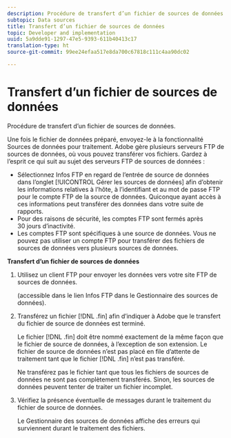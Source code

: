 ```yaml
---
description: Procédure de transfert d’un fichier de sources de données.
subtopic: Data sources
title: Transfert d’un fichier de sources de données
topic: Developer and implementation
uuid: 5a9dde91-1297-47e5-9393-611b40413c17
translation-type: ht
source-git-commit: 99ee24efaa517e8da700c67818c111c4aa90dc02

---
```



# Transfert d’un fichier de sources de données

Procédure de transfert d’un fichier de sources de données.

Une fois le fichier de données préparé, envoyez-le à la fonctionnalité Sources de données pour traitement. Adobe gère plusieurs serveurs FTP de sources de données, où vous pouvez transférer vos fichiers. Gardez à l’esprit ce qui suit au sujet des serveurs FTP de sources de données :

* Sélectionnez Infos FTP en regard de l’entrée de source de données dans l’onglet [!UICONTROL Gérer les sources de données] afin d’obtenir les informations relatives à l’hôte, à l’identifiant et au mot de passe FTP pour le compte FTP de la source de données. Quiconque ayant accès à ces informations peut transférer des données dans votre suite de rapports.
* Pour des raisons de sécurité, les comptes FTP sont fermés après 30 jours d’inactivité.
* Les comptes FTP sont spécifiques à une source de données. Vous ne pouvez pas utiliser un compte FTP pour transférer des fichiers de sources de données vers plusieurs sources de données.

**Transfert d’un fichier de sources de données**

1. Utilisez un client FTP pour envoyer les données vers votre site FTP de sources de données.

   (accessible dans le lien Infos FTP dans le Gestionnaire des sources de données).

1. Transférez un fichier [!DNL .fin] afin d’indiquer à Adobe que le transfert du fichier de source de données est terminé.

   Le fichier [!DNL .fin] doit être nommé exactement de la même façon que le fichier de source de données, à l’exception de son extension. Le fichier de source de données n’est pas placé en file d’attente de traitement tant que le fichier [!DNL .fin] n’est pas transféré.

   Ne transférez pas le fichier tant que tous les fichiers de sources de données ne sont pas complètement transférés. Sinon, les sources de données peuvent tenter de traiter un fichier incomplet.
1. Vérifiez la présence éventuelle de messages durant le traitement du fichier de source de données.

   Le Gestionnaire des sources de données affiche des erreurs qui surviennent durant le traitement des fichiers.

